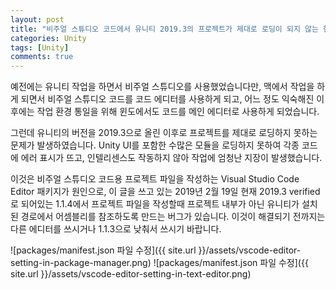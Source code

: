 ```yaml
---
layout: post
title: "비주얼 스튜디오 코드에서 유니티 2019.3의 프로젝트가 제대로 로딩이 되지 않는 현상"
categories: Unity
tags: [Unity]
comments: true
---
```

예전에는 유니티 작업을 하면서 비주얼 스튜디오를 사용했었습니다만, 맥에서 작업을 하게 되면서 비주얼 스튜디오 코드를 코드 에디터를 사용하게 되고, 어느 정도 익숙해진 이후에는 작업 환경 통일을 위해 윈도에서도 코드를 메인 에디터로 사용하게 되었습니다.

그런데 유니티의 버전을 2019.3으로 올린 이후로 프로젝트를 제대로 로딩하지 못하는 문제가 발생하였습니다. Unity UI를 포함한 수많은 모듈을 로딩하지 못하여 각종 코드에 에러 표시가 뜨고, 인텔리센스도 작동하지 않아 작업에 엄청난 지장이 발생했습니다.

이것은 비주얼 스튜디오 코드용 프로젝트 파일을 작성하는 Visual Studio Code Editor 패키지가 원인으로, 이 글을 쓰고 있는 2019년 2월 19일 현재 2019.3 verified로 되어있는 1.1.4에서 프로젝트 파일을 작성할때 프로젝트 내부가 아닌 유니티가 설치된 경로에서 어셈블리를 참조하도록 만드는 버그가 있습니다. 이것이 해결되기 전까지는 다른 에디터를 쓰시거나 1.1.3으로 낮춰서 쓰시기 바랍니다.

![packages/manifest.json 파일 수정]({{ site.url }}/assets/vscode-editor-setting-in-package-manager.png)
![packages/manifest.json 파일 수정]({{ site.url }}/assets/vscode-editor-setting-in-text-editor.png)
